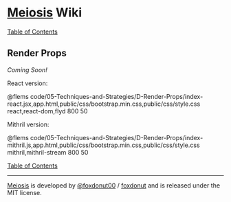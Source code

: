 # [Meiosis](http://meiosis.js.org) Wiki

[Table of Contents](toc.html)

## Render Props

_Coming Soon!_

React version:

@flems code/05-Techniques-and-Strategies/D-Render-Props/index-react.jsx,app.html,public/css/bootstrap.min.css,public/css/style.css react,react-dom,flyd 800 50

Mithril version:

@flems code/05-Techniques-and-Strategies/D-Render-Props/index-mithril.js,app.html,public/css/bootstrap.min.css,public/css/style.css mithril,mithril-stream 800 50

[Table of Contents](toc.html)

-----

[Meiosis](http://meiosis.js.org) is developed by [@foxdonut00](http://twitter.com/foxdonut00) / [foxdonut](https://github.com/foxdonut) and is released under the MIT license.
